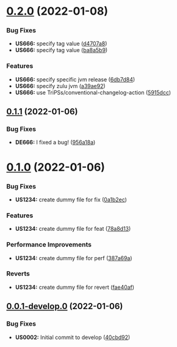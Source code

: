 # [0.2.0](https://github.com/pdehlke/ci-demo/compare/v0.1.1...v0.2.0) (2022-01-08)


### Bug Fixes

* **US666:** specify tag value ([d4707a8](https://github.com/pdehlke/ci-demo/commit/d4707a8762da50499e164b655dbdcafd07c37f41))
* **US666:** specify tag value ([ba8a5b9](https://github.com/pdehlke/ci-demo/commit/ba8a5b948593b71663281cf8df2e3bd0ca3b294b))


### Features

* **US666:** specify specific jvm release ([6db7d84](https://github.com/pdehlke/ci-demo/commit/6db7d84809ca02aec3e227cbde737e29cc8faf95))
* **US666:** specify zulu jvm ([a39ae92](https://github.com/pdehlke/ci-demo/commit/a39ae9259b0a34feed59e078ea3fe082f669bbb8))
* **US666:** use TriPSs/conventional-changelog-action ([5915dcc](https://github.com/pdehlke/ci-demo/commit/5915dcc0cdc9a2a4317e1be8161f8994cae7506a))



## [0.1.1](https://github.com/pdehlke/ci-demo/compare/v0.1.0...v0.1.1) (2022-01-06)


### Bug Fixes

* **DE666:** I fixed a bug! ([956a18a](https://github.com/pdehlke/ci-demo/commit/956a18a8fac90353b22158c92c04fa4ab3f136e1))



# [0.1.0](https://github.com/pdehlke/ci-demo/compare/v0.0.2...v0.1.0) (2022-01-06)


### Bug Fixes

* **US1234:** create dummy file for fix ([0a1b2ec](https://github.com/pdehlke/ci-demo/commit/0a1b2eca2c8c419e1a36886929077469ac4b372a))


### Features

* **US1234:** create dummy file for feat ([78a8d13](https://github.com/pdehlke/ci-demo/commit/78a8d13879699eb6abd5601b73f0ba0328e113b7))


### Performance Improvements

* **US1234:** create dummy file for perf ([387a69a](https://github.com/pdehlke/ci-demo/commit/387a69ab538fed9d7b366fc9e240c12c70cfac30))


### Reverts

* **US1234:** create dummy file for revert ([fae40af](https://github.com/pdehlke/ci-demo/commit/fae40affe723ee90d4ae6adc65070b9c6767cd2c))



## [0.0.1-develop.0](https://github.com/pdehlke/ci-demo/compare/v0.0.0...v0.0.1-develop.0) (2022-01-06)


### Bug Fixes

* **US0002:** Initial commit to develop ([40cbd92](https://github.com/pdehlke/ci-demo/commit/40cbd92cb61e08bd8ddf67b03d975739066eead7))



